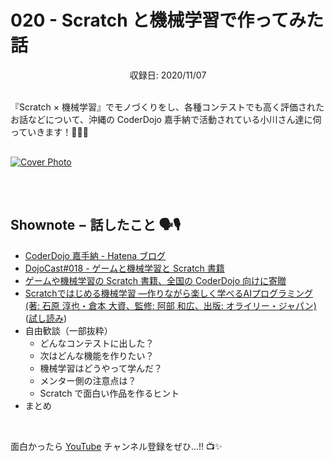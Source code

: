 # 020 - Scratch と機械学習で作ってみた話
<div style="text-align: center;">収録日: 2020/11/07</div><br>

『Scratch × 機械学習』でモノづくりをし、各種コンテストでも高く評価されたお話などについて、沖縄の CoderDojo 嘉手納で活動されている小川さん達に伺っていきます！🎤👥✨

<div style="margin: 30px auto;"><a href="https://www.youtube.com/watch?v=fpjOOpklcTo"><img src="/podcasts/20.jpg" alt="Cover Photo"></a></div>

<br>

## Shownote − 話したこと 🗣🎙

- [CoderDojo 嘉手納 - Hatena ブログ](http://coderdojokadena.hatenablog.jp/)
- [DojoCast#018 - ゲームと機械学習と Scratch 書籍](https://coderdojo.jp/podcasts/18)
- [ゲームや機械学習の Scratch 書籍、全国の CoderDojo 向けに寄贈](https://news.coderdojo.jp/2020/07/19/scratch-books-for-coderdojo/)
- [Scratchではじめる機械学習 ―作りながら楽しく学べるAIプログラミング (著: 石原 淳也・倉本 大資、監修: 阿部 和広、出版: オライリー・ジャパン)](https://www.amazon.co.jp/dp/4873119189/) ([試し読み](https://makezine.jp/blog/2020/06/ml2scratch.html))
- 自由歓談（一部抜粋）
  - どんなコンテストに出した？
  - 次はどんな機能を作りたい？
  - 機械学習はどうやって学んだ？
  - メンター側の注意点は？
  - Scratch で面白い作品を作るヒント
- まとめ

<br>

面白かったら [YouTube](https://youtube.com/CoderDojoJapan) チャンネル登録をぜひ...!! 📺✨

<script src="https://apis.google.com/js/platform.js"></script>

<div class="g-ytsubscribe" data-channelid="UCal5GuoCDCMDQe07w69TuJA" data-layout="full" data-count="default"></div>

